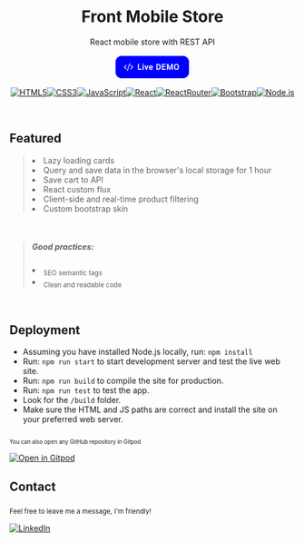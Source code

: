<h1 align="center">Front Mobile Store</h1>

<p align="center" >
  React mobile store with REST API
</p>
<p align="center" >
  <a href="https://luisaguadovicaria.github.io/front-mobile-store/">
    <img height="44px"  src="https://github.com/LuisAguadoVicaria/LuisAguadoVicaria/raw/main/proyect-images/live-demo-button.png" alt="live-demo" align="center">
  </a>
</p>

<div align="center">

[![HTML5](https://img.shields.io/badge/HTML5-E34F26?style=for-the-badge&logo=html5&logoColor=white)](https://github.com/alexandresanlim/Badges4-README.md-Profile)[![CSS3](https://img.shields.io/badge/CSS3-1572B6?style=for-the-badge&logo=css3&logoColor=white)](https://github.com/Ileriayo/markdown-badges)[![JavaScript](https://img.shields.io/badge/JavaScript-323330?style=for-the-badge&logo=javascript&logoColor=F7DF1E)]()[![React](https://img.shields.io/badge/React-20232A?style=for-the-badge&logo=react&logoColor=61DAFB)](https://reactjs.org/)[![ReactRouter](https://img.shields.io/badge/React_Router-CA4245?style=for-the-badge&logo=react-router&logoColor=white)](https://reactrouter.com/)[![Bootstrap](https://img.shields.io/badge/Bootstrap-563D7C?style=for-the-badge&logo=bootstrap&logoColor=white)](https://getbootstrap.com/)[![Node.js](https://img.shields.io/badge/Node.js-339933?style=for-the-badge&logo=nodedotjs&logoColor=white)](https://nodejs.org/)
</div>
<br>

## Featured


>   <li>Lazy loading cards</li>
>   <li>Query and save data in the browser's local storage for 1 hour</li>
>   <li>Save cart to API</li>
>   <li>React custom flux</li>
>   <li>Client-side and real-time product filtering</li>
>   <li>Custom bootstrap skin</li>

<br>

> <h5>Good practices:</h5>
>   <li><sub>SEO semantic tags</sub></li>
>   <li><sub>Clean and readable code</sub></li>

<br>

## Deployment

- Assuming you have installed Node.js locally, run: `npm install`
- Run: `npm run start` to start development server and test the live web site.
- Run: `npm run build` to compile the site for production.
- Run: `npm run test` to test the app.
- Look for the `/build` folder.
- Make sure the HTML and JS paths are correct and install the site on your preferred web server.

<sub><sub>You can also open any GitHub repository in Gitpod</sub></sub> 
  
[![Open in Gitpod](https://gitpod.io/button/open-in-gitpod.svg)](https://gitpod.io/#<your-project-url>)

## Contact

  <sub>Feel free to leave me a message, I'm friendly!</sub>
  
  [![LinkedIn](https://img.shields.io/badge/LinkedIn-0077B5?style=for-the-badge&logo=linkedin&logoColor=white)](https://www.linkedin.com/in/luis-aguado-vicar%C3%ADa-546b33241/)
